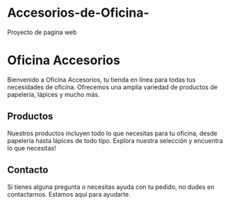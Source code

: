 # Accesorios-de-Oficina-
Proyecto de  pagina web
# Oficina Accesorios
Bienvenido a Oficina
Accesorios, tu tienda en línea para todas tus necesidades de oficina. Ofrecemos una amplia variedad de productos de papelería, lápices y mucho más.
## Productos
Nuestros productos incluyen todo lo que necesitas para tu oficina, desde papelería hasta lápices de todo tipo. Explora nuestra selección y encuentra lo que necesitas!
## Contacto
Si tienes alguna pregunta o necesitas ayuda con tu pedido, no dudes en contactarnos.
Estamos aquí para ayudarte.
